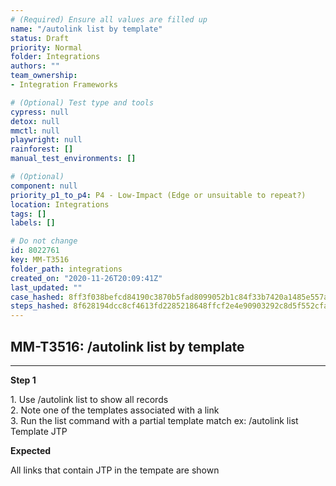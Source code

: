 ```yaml
---
# (Required) Ensure all values are filled up
name: "/autolink list by template"
status: Draft
priority: Normal
folder: Integrations
authors: ""
team_ownership: 
- Integration Frameworks

# (Optional) Test type and tools
cypress: null
detox: null
mmctl: null
playwright: null
rainforest: []
manual_test_environments: []

# (Optional)
component: null
priority_p1_to_p4: P4 - Low-Impact (Edge or unsuitable to repeat?)
location: Integrations
tags: []
labels: []

# Do not change
id: 8022761
key: MM-T3516
folder_path: integrations
created_on: "2020-11-26T20:09:41Z"
last_updated: ""
case_hashed: 8ff3f038befcd84190c3870b5fad8099052b1c84f33b7420a1485e557a164205f9fb50472ecd9b1c3bff2c486c1f208e
steps_hashed: 8f628194dcc8cf4613fd2285218648ffcf2e4e90903292c8d5f552cfad174a07d037f738ac801847db5c673fa4a3f84d
---
```


## MM-T3516: /autolink list by template

---

**Step 1**

1\. Use /autolink list to show all records\
2\. Note one of the templates associated with a link\
3\. Run the list command with a partial template match ex: /autolink list Template JTP

**Expected**

All links that contain JTP in the tempate are shown
